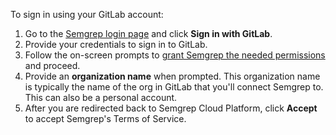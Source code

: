 <!-- Credit to Katie's SCP TOFU overhaul work -->
To sign in using your GitLab account:

1. Go to the [Semgrep login page](https://semgrep.dev/login/) and click **Sign in with GitLab**.
1. Provide your credentials to sign in to GitLab.
1. Follow the on-screen prompts to [grant Semgrep the needed permissions](/semgrep-cloud-platform/getting-started/#requested-permissions-for-github-and-gitlab) and proceed.
1. Provide an **organization name** when prompted. This organization name is typically the name of the org in GitLab that you'll connect Semgrep to. This can also be a personal account.
1. After you are redirected back to Semgrep Cloud Platform, click **Accept** to accept Semgrep's Terms of Service.
